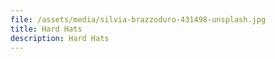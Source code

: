 ```yaml
---
file: /assets/media/silvia-brazzoduro-431498-unsplash.jpg
title: Hard Hats
description: Hard Hats
---
```


